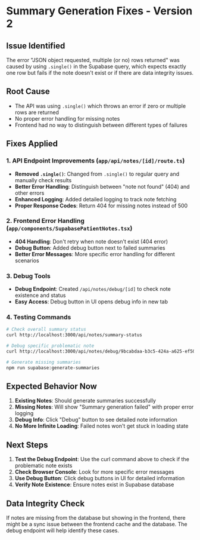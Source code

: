 # Summary Generation Fixes - Version 2

## Issue Identified
The error "JSON object requested, multiple (or no) rows returned" was caused by using `.single()` in the Supabase query, which expects exactly one row but fails if the note doesn't exist or if there are data integrity issues.

## Root Cause
- The API was using `.single()` which throws an error if zero or multiple rows are returned
- No proper error handling for missing notes
- Frontend had no way to distinguish between different types of failures

## Fixes Applied

### 1. API Endpoint Improvements (`app/api/notes/[id]/route.ts`)
- **Removed `.single()`**: Changed from `.single()` to regular query and manually check results
- **Better Error Handling**: Distinguish between "note not found" (404) and other errors
- **Enhanced Logging**: Added detailed logging to track note fetching
- **Proper Response Codes**: Return 404 for missing notes instead of 500

### 2. Frontend Error Handling (`app/components/SupabasePatientNotes.tsx`)
- **404 Handling**: Don't retry when note doesn't exist (404 error)
- **Debug Button**: Added debug button next to failed summaries
- **Better Error Messages**: More specific error handling for different scenarios

### 3. Debug Tools
- **Debug Endpoint**: Created `/api/notes/debug/[id]` to check note existence and status
- **Easy Access**: Debug button in UI opens debug info in new tab

### 4. Testing Commands
```bash
# Check overall summary status
curl http://localhost:3000/api/notes/summary-status

# Debug specific problematic note
curl http://localhost:3000/api/notes/debug/9bcabdaa-b3c5-424a-a625-ef500605cf21

# Generate missing summaries
npm run supabase:generate-summaries
```

## Expected Behavior Now

1. **Existing Notes**: Should generate summaries successfully
2. **Missing Notes**: Will show "Summary generation failed" with proper error logging
3. **Debug Info**: Click "Debug" button to see detailed note information
4. **No More Infinite Loading**: Failed notes won't get stuck in loading state

## Next Steps

1. **Test the Debug Endpoint**: Use the curl command above to check if the problematic note exists
2. **Check Browser Console**: Look for more specific error messages
3. **Use Debug Button**: Click debug buttons in UI for detailed information
4. **Verify Note Existence**: Ensure notes exist in Supabase database

## Data Integrity Check

If notes are missing from the database but showing in the frontend, there might be a sync issue between the frontend cache and the database. The debug endpoint will help identify these cases. 